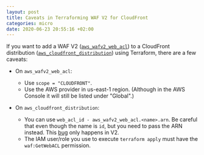 ```yaml
---
layout: post
title: Caveats in Terraforming WAF V2 for CloudFront
categories: micro 
date: 2020-06-23 20:55:16 +02:00
---
```


If you want to add a WAF V2 ([`aws_wafv2_web_acl`][wafv2]) to a CloudFront distribution ([`aws_cloudfront_distribution`][cloudfront]) using Terraform, there are a few caveats:

* On `aws_wafv2_web_acl`:
  * Use `scope = "CLOUDFRONT"`.
  * Use the AWS provider in us-east-1 region. (Although in the AWS Console it will still be listed under "Global".)

* On `aws_cloudfront_distribution`:
  * You can use `web_acl_id - aws_wafv2_web_acl.<name>.arn`. Be careful that even though the name is `id`, but you need to pass the ARN instead. This [bug][bug] only happens in V2.
  * The IAM user/role you use to execute `terraform apply` must have the `waf:GetWebACL` permission.

[wafv2]: https://www.terraform.io/docs/providers/aws/r/wafv2_web_acl.html
[cloudfront]: https://www.terraform.io/docs/providers/aws/r/cloudfront_distribution.html
[bug]: https://github.com/terraform-providers/terraform-provider-aws/issues/13902

